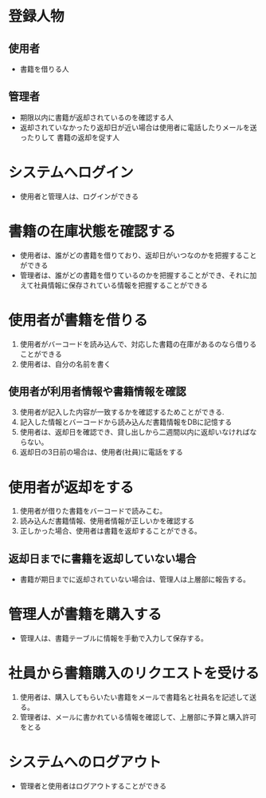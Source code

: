   # 登録人物
  ## 使用者
  - 書籍を借りる人
  ## 管理者
  - 期限以内に書籍が返却されているのを確認する人
  - 返却されていなかったり返却日が近い場合は使用者に電話したりメールを送ったりして
    書籍の返却を促す人


 # システムへログイン
 - 使用者と管理人は、ログインができる

 # 書籍の在庫状態を確認する
  - 使用者は、誰がどの書籍を借りており、返却日がいつなのかを把握することができる
  - 管理者は、誰がどの書籍を借りているのかを把握することができ、それに加えて社員情報に保存されている情報を把握することができる

 # 使用者が書籍を借りる
  1. 使用者がバーコードを読み込んで、対応した書籍の在庫があるのなら借りることができる
  2. 使用者は、自分の名前を書く
 ## 使用者が利用者情報や書籍情報を確認
  3. 使用者が記入した内容が一致するかを確認するためことができる.
  4. 記入した情報とバーコードから読み込んだ書籍情報をDBに記憶する
  5. 使用者は、返却日を確認でき、貸し出しから二週間以内に返却いなければならない。
  6. 返却日の3日前の場合は、使用者(社員)に電話をする


 # 使用者が返却をする
  1. 使用者が借りた書籍をバーコードで読みこむ。
  2. 読み込んだ書籍情報、使用者情報が正しいかを確認する
  3. 正しかった場合、使用者は書籍を返却することができる。

## 返却日までに書籍を返却していない場合
  - 書籍が期日までに返却されていない場合は、管理人は上層部に報告する。


 # 管理人が書籍を購入する
 - 管理人は、書籍テーブルに情報を手動で入力して保存する。

 # 社員から書籍購入のリクエストを受ける
 1. 使用者は、購入してもらいたい書籍をメールで書籍名と社員名を記述して送る。
 2. 管理者は、メールに書かれている情報を確認して、上層部に予算と購入許可をとる

 # システムへのログアウト
 - 管理者と使用者はログアウトすることができる
